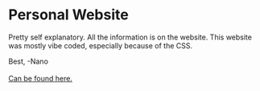 # Personal Website

Pretty self explanatory. All the information is on the website. This website was mostly vibe coded, especially because of the CSS.

Best,
-Nano <br><br>
[Can be found here.](https://nanoticity.github.io/personal_website/)
